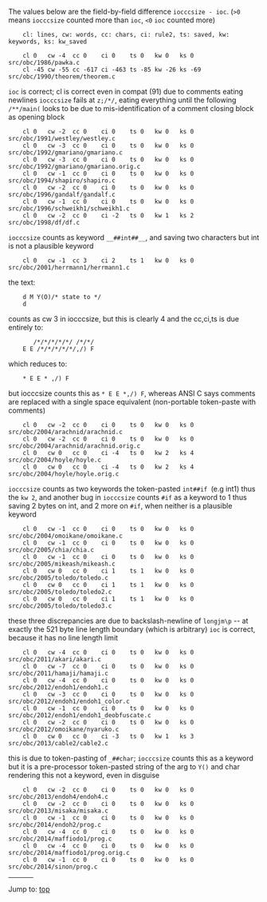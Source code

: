 The values below are the field-by-field difference `iocccsize - ioc`.
(`>0` means `iocccsize` counted more than `ioc`, `<0` `ioc` counted more)

```
    cl: lines, cw: words, cc: chars, ci: rule2, ts: saved, kw: keywords, ks: kw_saved

    cl 0   cw -4  cc 0    ci 0    ts 0   kw 0   ks 0   src/obc/1986/pawka.c
    cl -45 cw -55 cc -617 ci -463 ts -85 kw -26 ks -69 src/obc/1990/theorem/theorem.c
```

`ioc` is correct; cl is correct even in compat (91) due to comments eating newlines
`iocccsize` fails at `z;/*/`, eating everything until the following `/**/main(`
looks to be due to mis-identification of a comment closing block as opening block

```
    cl 0   cw -2  cc 0    ci 0    ts 0   kw 0   ks 0   src/obc/1991/westley/westley.c
    cl 0   cw -3  cc 0    ci 0    ts 0   kw 0   ks 0   src/obc/1992/gmariano/gmariano.c
    cl 0   cw -3  cc 0    ci 0    ts 0   kw 0   ks 0   src/obc/1992/gmariano/gmariano.orig.c
    cl 0   cw -1  cc 0    ci 0    ts 0   kw 0   ks 0   src/obc/1994/shapiro/shapiro.c
    cl 0   cw -2  cc 0    ci 0    ts 0   kw 0   ks 0   src/obc/1996/gandalf/gandalf.c
    cl 0   cw -1  cc 0    ci 0    ts 0   kw 0   ks 0   src/obc/1996/schweikh1/schweikh1.c
    cl 0   cw -2  cc 0    ci -2   ts 0   kw 1   ks 2   src/obc/1998/df/df.c
```

`iocccsize` counts as keyword `__##int##__`, and saving two characters but int
is not a plausible keyword

```
    cl 0   cw -1  cc 3    ci 2    ts 1   kw 0   ks 0   src/obc/2001/herrmann1/herrmann1.c
```

the text:

```
    d M Y(O)/* state to */
    d
```

counts as cw 3 in iocccsize, but this is clearly 4
and the cc,ci,ts is due entirely to:

```
       /*/*/*/*/*/ /*/*/
    E E /*/*/*/*/*/,/) F
```

which reduces to:

```
    * E E * ,/) F
```

but iocccsize counts this as `* E E *,/) F`, whereas ANSI C says comments are
replaced with a single space equivalent (non-portable token-paste with comments)

```
    cl 0   cw -2  cc 0    ci 0    ts 0   kw 0   ks 0   src/obc/2004/arachnid/arachnid.c
    cl 0   cw -2  cc 0    ci 0    ts 0   kw 0   ks 0   src/obc/2004/arachnid/arachnid.orig.c
    cl 0   cw 0   cc 0    ci -4   ts 0   kw 2   ks 4   src/obc/2004/hoyle/hoyle.c
    cl 0   cw 0   cc 0    ci -4   ts 0   kw 2   ks 4   src/obc/2004/hoyle/hoyle.orig.c
```

`iocccsize` counts as two keywords the token-pasted `int##if `(e.g int1)
thus the `kw 2`, and another bug in `iocccsize` counts `#if` as a keyword to 1
thus saving 2 bytes on int, and 2 more on `#if`, when neither is a plausible keyword

```
    cl 0   cw -1  cc 0    ci 0    ts 0   kw 0   ks 0   src/obc/2004/omoikane/omoikane.c
    cl 0   cw -1  cc 0    ci 0    ts 0   kw 0   ks 0   src/obc/2005/chia/chia.c
    cl 0   cw -1  cc 0    ci 0    ts 0   kw 0   ks 0   src/obc/2005/mikeash/mikeash.c
    cl 0   cw 0   cc 0    ci 1    ts 1   kw 0   ks 0   src/obc/2005/toledo/toledo.c
    cl 0   cw 0   cc 0    ci 1    ts 1   kw 0   ks 0   src/obc/2005/toledo/toledo2.c
    cl 0   cw 0   cc 0    ci 1    ts 1   kw 0   ks 0   src/obc/2005/toledo/toledo3.c
```

these three discrepancies are due to backslash-newline of `longjm\p` --
at exactly the 521 byte line length boundary (which is arbitrary)
`ioc` is correct, because it has no line length limit

```
    cl 0   cw -4  cc 0    ci 0    ts 0   kw 0   ks 0   src/obc/2011/akari/akari.c
    cl 0   cw -7  cc 0    ci 0    ts 0   kw 0   ks 0   src/obc/2011/hamaji/hamaji.c
    cl 0   cw -4  cc 0    ci 0    ts 0   kw 0   ks 0   src/obc/2012/endoh1/endoh1.c
    cl 0   cw -3  cc 0    ci 0    ts 0   kw 0   ks 0   src/obc/2012/endoh1/endoh1_color.c
    cl 0   cw -1  cc 0    ci 0    ts 0   kw 0   ks 0   src/obc/2012/endoh1/endoh1_deobfuscate.c
    cl 0   cw -2  cc 0    ci 0    ts 0   kw 0   ks 0   src/obc/2012/omoikane/nyaruko.c
    cl 0   cw 0   cc 0    ci -3   ts 0   kw 1   ks 3   src/obc/2013/cable2/cable2.c
```

this is due to token-pasting of `_##char`; `iocccsize` counts this as a keyword
but it is a pre-processor token-pasted string of the arg to `Y()` and char
rendering this not a keyword, even in disguise

```
    cl 0   cw -2  cc 0    ci 0    ts 0   kw 0   ks 0   src/obc/2013/endoh4/endoh4.c
    cl 0   cw -2  cc 0    ci 0    ts 0   kw 0   ks 0   src/obc/2013/misaka/misaka.c
    cl 0   cw -1  cc 0    ci 0    ts 0   kw 0   ks 0   src/obc/2014/endoh2/prog.c
    cl 0   cw -4  cc 0    ci 0    ts 0   kw 0   ks 0   src/obc/2014/maffiodo1/prog.c
    cl 0   cw -4  cc 0    ci 0    ts 0   kw 0   ks 0   src/obc/2014/maffiodo1/prog.orig.c
    cl 0   cw -1  cc 0    ci 0    ts 0   kw 0   ks 0   src/obc/2014/sinon/prog.c
```


<hr style="width:10%;text-align:left;margin-left:0">

Jump to: [top](#)


<!--

    Copyright © 1984-2024 by Landon Curt Noll. All Rights Reserved.

    You are free to share and adapt this file under the terms of this license:

	Creative Commons Attribution-ShareAlike 4.0 International (CC BY-SA 4.0)

    For more information, see:

	https://creativecommons.org/licenses/by-sa/4.0/

-->
